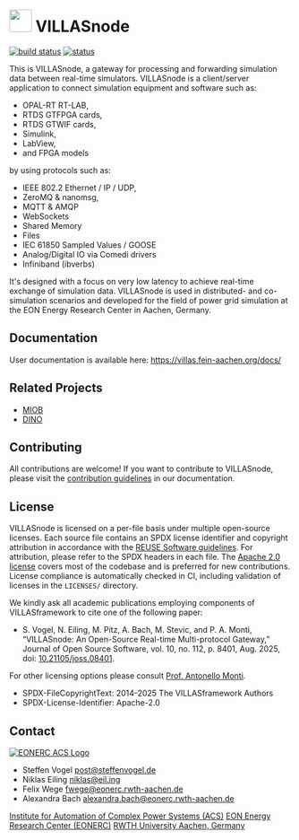 # <img src="doc/pictures/villas_node.png" width=40 /> VILLASnode

[![build status](https://git.rwth-aachen.de/acs/public/villas/node/badges/master/pipeline.svg)](https://git.rwth-aachen.de/acs/public/villas/node/-/pipelines/)
[![status](https://joss.theoj.org/papers/37c2509d36586f4cec2885d5c2088e8f/status.svg)](https://joss.theoj.org/papers/37c2509d36586f4cec2885d5c2088e8f)

This is VILLASnode, a gateway for processing and forwarding simulation data between real-time simulators.
VILLASnode is a client/server application to connect simulation equipment and software such as:

- OPAL-RT RT-LAB,
- RTDS GTFPGA cards,
- RTDS GTWIF cards,
- Simulink,
- LabView,
- and FPGA models

by using protocols such as:

- IEEE 802.2 Ethernet / IP / UDP,
- ZeroMQ & nanomsg,
- MQTT & AMQP
- WebSockets
- Shared Memory
- Files
- IEC 61850 Sampled Values / GOOSE
- Analog/Digital IO via Comedi drivers
- Infiniband (ibverbs)

It's designed with a focus on very low latency to achieve real-time exchange of simulation data.
VILLASnode is used in distributed- and co-simulation scenarios and developed for the field of power grid simulation at the EON Energy Research Center in Aachen, Germany.

## Documentation

User documentation is available here: <https://villas.fein-aachen.org/docs/>

## Related Projects

- [MIOB](https://github.com/RWTH-ACS/miob)
- [DINO](https://github.com/RWTH-ACS/dino)

## Contributing

All contributions are welcome!
If you want to contribute to VILLASnode, please visit the [contribution guidelines](https://villas.fein-aachen.org/docs/node/development/contributing/) in our documentation.

## License

VILLASnode is licensed on a per-file basis under multiple open-source licenses.
Each source file contains an SPDX license identifier and copyright attribution in accordance with the [REUSE Software guidelines](https://reuse.software/).
For attribution, please refer to the SPDX headers in each file.
The [Apache 2.0 license](./LICENSE) covers most of the codebase and is preferred for new contributions.
License compliance is automatically checked in CI, including validation of licenses in the `LICENSES/` directory.

We kindly ask all academic publications employing components of VILLASframework to cite one of the following paper:

- S. Vogel, N. Eiling, M. Pitz, A. Bach, M. Stevic, and P. A. Monti, “VILLASnode: An Open-Source Real-time Multi-protocol Gateway,” Journal of Open Source Software, vol. 10, no. 112, p. 8401, Aug. 2025, doi: [10.21105/joss.08401](https://doi.org/10.21105/joss.08401).

For other licensing options please consult [Prof. Antonello Monti](mailto:amonti@eonerc.rwth-aachen.de).

- SPDX-FileCopyrightText: 2014-2025 The VILLASframework Authors
- SPDX-License-Identifier: Apache-2.0

## Contact

[![EONERC ACS Logo](doc/pictures/eonerc_logo.png)](http://www.acs.eonerc.rwth-aachen.de)

- Steffen Vogel <post@steffenvogel.de>
- Niklas Eiling <niklas@eil.ing>
- Felix Wege <fwege@eonerc.rwth-aachen.de>
- Alexandra Bach <alexandra.bach@eonerc.rwth-aachen.de>

[Institute for Automation of Complex Power Systems (ACS)](http://www.acs.eonerc.rwth-aachen.de)
[EON Energy Research Center (EONERC)](http://www.eonerc.rwth-aachen.de)
[RWTH University Aachen, Germany](http://www.rwth-aachen.de)
